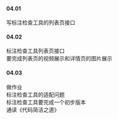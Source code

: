 

#### 04.01   

写标注检查工具的列表页接口    


#### 04.02   

标注检查工具列表页接口    
要完成列表页的视频展示和详情页的图片展示     


#### 04.03    

做作业    
标注检查工具的适配问题   
标注检查工具要完成一个初步版本   
通读《代码简洁之道》     


